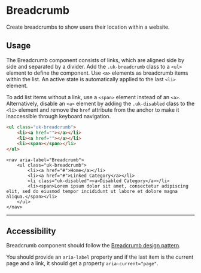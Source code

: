 # Breadcrumb

<p class="uk-text-lead">Create breadcrumbs to show users their location within a website.</p>

## Usage

The Breadcrumb component consists of links, which are aligned side by side and separated by a divider. Add the `.uk-breadcrumb` class to a `<ul>` element to define the component. Use `<a>` elements as breadcrumb items within the list. An active state is automatically applied to the last `<li>` element.

To add list items without a link, use a `<span>` element instead of an `<a>`. Alternatively, disable an `<a>` element by adding the `.uk-disabled` class to the `<li>` element and remove the `href` attribute from the anchor to make it inaccessible through keyboard navigation.

```html
<ul class="uk-breadcrumb">
    <li><a href=""></a></li>
    <li><a href=""></a></li>
    <li><span></span></li>
</ul>
```

```example
<nav aria-label="Breadcrumb">
    <ul class="uk-breadcrumb">
        <li><a href="#">Home</a></li>
        <li><a href="#">Linked Category</a></li>
        <li class="uk-disabled"><a>Disabled Category</a></li>
        <li><span>Lorem ipsum dolor sit amet, consectetur adipiscing elit, sed do eiusmod tempor incididunt ut labore et dolore magna aliqua.</span></li>
    </ul>
</nav>
```

***

## Accessibility

Breadcrumb component should follow the [Breadcrumb design pattern](https://www.w3.org/WAI/ARIA/apg/patterns/breadcrumb/).

You should provide an `aria-label` property and if the last item is the current page and a link, it should get a property `aria-current="page"`.
